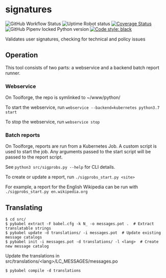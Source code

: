# signatures
![GitHub Workflow Status](https://img.shields.io/github/workflow/status/AntiCompositeNumber/signatures/Python%20application)
![Uptime Robot status](https://img.shields.io/uptimerobot/status/m784569439-67298a1a3ff3bf5812aba175?label=website%20status)
[![Coverage Status](https://coveralls.io/repos/github/AntiCompositeNumber/signatures/badge.svg?branch=master)](https://coveralls.io/github/AntiCompositeNumber/signatures?branch=master)
![GitHub Pipenv locked Python version](https://img.shields.io/github/pipenv/locked/python-version/AntiCompositeNumber/signatures)
[![Code style: black](https://img.shields.io/badge/code%20style-black-000000.svg)](https://github.com/psf/black)

Validates user signatures, checking for technical and policy issues

## Operation
This tool consists of two parts: a webservice and a backend batch report runner.

### Webservice
On Toolforge, the repo is symlinked to ~/www/python/

To start the webservice, run `webservice --backend=kubernetes python3.7 start`

To stop the webservice, run `webservice stop`

### Batch reports
On Toolforge, reports are run from a Kubernetes Job. 
A custom script is used to start the job. 
Any arguments passed to the start script will be passed to the report script. 

See `python3 src/sigprobs.py --help` for CLI details.

To create or update a report, run `./sigprobs_start.py <site>`

For example, a report for the English Wikipedia can be run with `./sigprobs_start.py en.wikipedia.org`

## Translating
```
$ cd src/
$ pybabel extract -F babel.cfg -k N_ -o messages.pot .  # Extract translatable strings
$ pybabel update -d translations/ -i messages.pot  # Update existing message catalogs
$ pybabel init -i messages.pot -d translations/ -l <lang>  # Create new message catalog
```

Update the translations in src/translations/\<lang\>/LC\_MESSAGES/messages.po

```
$ pybabel compile -d translations
```
